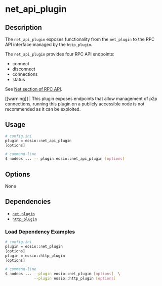 # net_api_plugin

## Description

The `net_api_plugin` exposes functionality from the `net_plugin` to the RPC API interface managed by the `http_plugin`.

The `net_api_plugin` provides four RPC API endpoints:

* connect
* disconnect
* connections
* status

See [Net section of RPC API](https://developers.eos.io/eosio-nodeos/reference).

[[warning]]
| This plugin exposes endpoints that allow management of p2p connections, running this plugin on a publicly accessible node is not recommended as it can be exploited.

## Usage

```sh
# config.ini
plugin = eosio::net_api_plugin
[options]

# command-line
$ nodeos ... -- plugin eosio::net_api_plugin [options]
```

## Options

None

## Dependencies

* [`net_plugin`](../net_plugin/index.md)
* [`http_plugin`](../http_plugin/index.md)

### Load Dependency Examples

```sh
# config.ini
plugin = eosio::net_plugin
[options]
plugin = eosio::http_plugin
[options]

# command-line
$ nodeos ... --plugin eosio::net_plugin [options]  \
             --plugin eosio::http_plugin [options]
```
